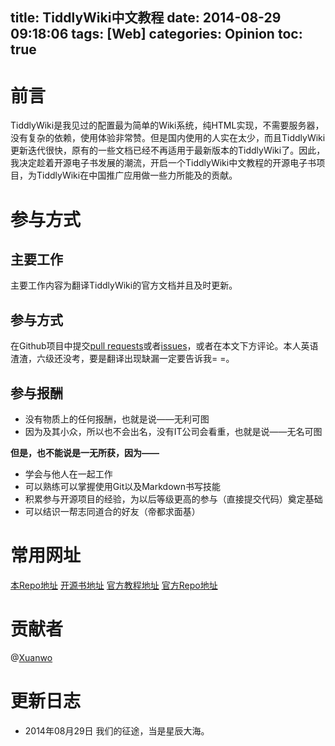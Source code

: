 title: TiddlyWiki中文教程
date: 2014-08-29 09:18:06
tags: [Web]
categories: Opinion
toc: true
---
# 前言
TiddlyWiki是我见过的配置最为简单的Wiki系统，纯HTML实现，不需要服务器，没有复杂的依赖，使用体验非常赞。但是国内使用的人实在太少，而且TiddlyWiki更新迭代很快，原有的一些文档已经不再适用于最新版本的TiddlyWiki了。因此，我决定趁着开源电子书发展的潮流，开启一个TiddlyWiki中文教程的开源电子书项目，为TiddlyWiki在中国推广应用做一些力所能及的贡献。

# 参与方式
## 主要工作
主要工作内容为翻译TiddlyWiki的官方文档并且及时更新。
## 参与方式
在Github项目中提交[pull requests](https://github.com/Xuanwo/TiddlyWiki-Doc-cn/pulls)或者[issues](https://github.com/Xuanwo/TiddlyWiki-Doc-cn/issues)，或者在本文下方评论。本人英语渣渣，六级还没考，要是翻译出现缺漏一定要告诉我= =。
## 参与报酬
- 没有物质上的任何报酬，也就是说——无利可图
- 因为及其小众，所以也不会出名，没有IT公司会看重，也就是说——无名可图

**但是，也不能说是一无所获，因为——**
- 学会与他人在一起工作
- 可以熟练可以掌握使用Git以及Markdown书写技能
- 积累参与开源项目的经验，为以后等级更高的参与（直接提交代码）奠定基础
- 可以结识一帮志同道合的好友（帝都求面基）

# 常用网址
[本Repo地址](https://github.com/Xuanwo/TiddlyWiki-Doc-cn)
[开源书地址](http://xuanwo.gitbooks.io/tiddlywiki-doc-cn/)
[官方教程地址](http://tiddlywiki.com/)
[官方Repo地址](https://github.com/Jermolene/TiddlyWiki5)

# 贡献者
@[Xuanwo](http://xuanwo.org/)

# 更新日志
- 2014年08月29日 我们的征途，当是星辰大海。
